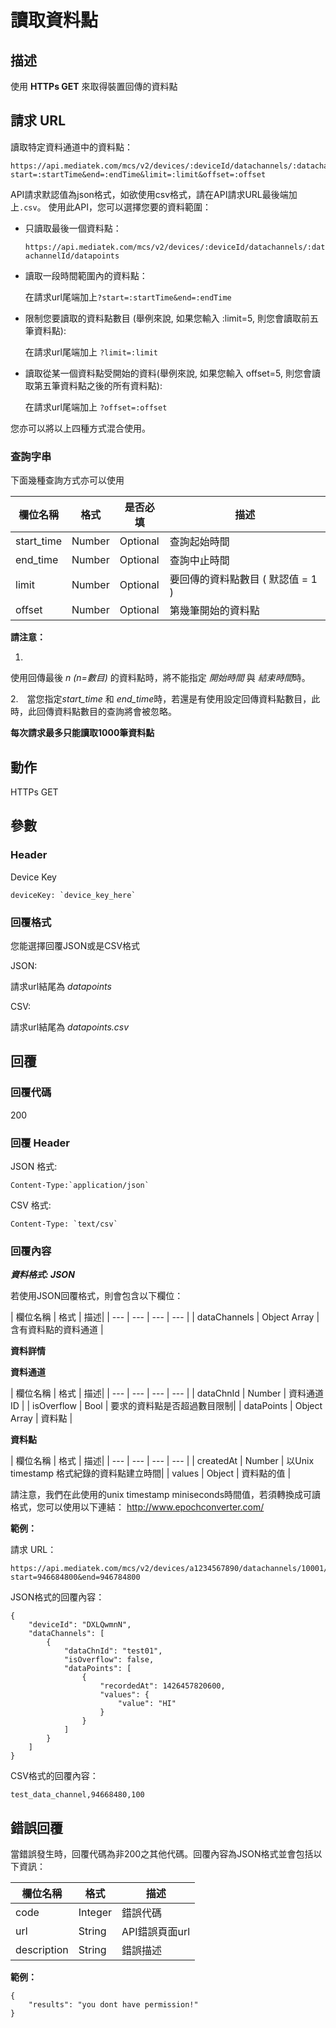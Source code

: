 # 讀取資料點

## 描述

使用 **HTTPs GET** 來取得裝置回傳的資料點


## 請求 URL

讀取特定資料通道中的資料點：

```
https://api.mediatek.com/mcs/v2/devices/:deviceId/datachannels/:datachannelId/datapoints?start=:startTime&end=:endTime&limit=:limit&offset=:offset

```

API請求默認值為json格式，如欲使用csv格式，請在API請求URL最後端加上`.csv`。
使用此API，您可以選擇您要的資料範圍：

* 只讀取最後一個資料點：


    `https://api.mediatek.com/mcs/v2/devices/:deviceId/datachannels/:datachannelId/datapoints`


* 讀取一段時間範圍內的資料點：


    在請求url尾端加上`?start=:startTime&end=:endTime`


* 限制您要讀取的資料點數目 (舉例來說, 如果您輸入 :limit=5, 則您會讀取前五筆資料點):


    在請求url尾端加上 `?limit=:limit`


* 讀取從某一個資料點受開始的資料(舉例來說, 如果您輸入 offset=5, 則您會讀取第五筆資料點之後的所有資料點):


    在請求url尾端加上 `?offset=:offset`


您亦可以將以上四種方式混合使用。

### 查詢字串
下面幾種查詢方式亦可以使用

| 欄位名稱 | 格式 | 是否必填 |描述|
| --- | --- | --- | --- |
| start_time | Number | Optional | 查詢起始時間 |
| end_time | Number | Optional | 查詢中止時間 |
| limit | Number | Optional | 要回傳的資料點數目 ( 默認值 = 1 ) |
| offset | Number | Optional | 第幾筆開始的資料點 |

**請注意：**

1.
使用回傳最後 *n (n=數目)* 的資料點時，將不能指定 *開始時間* 與 *結束時間*時。

2.　當您指定*start_time* 和 *end_time*時，若還是有使用設定回傳資料點數目，此時，此回傳資料點數目的查詢將會被忽略。


**每次請求最多只能讀取1000筆資料點**


## 動作
HTTPs GET

## 參數

### Header

Device Key
```
deviceKey: `device_key_here`
```

### 回覆格式
您能選擇回覆JSON或是CSV格式

JSON:

請求url結尾為 *datapoints*


CSV:

請求url結尾為 *datapoints.csv*



## 回覆

### 回覆代碼
200

### 回覆 Header
JSON 格式:
```
Content-Type:`application/json`
```
CSV 格式:
```
Content-Type: `text/csv`
```

### 回覆內容

***資料格式: JSON***

若使用JSON回覆格式，則會包含以下欄位：

| 欄位名稱 | 格式 | 描述|
| --- | --- | --- | --- |
| dataChannels | Object Array | 含有資料點的資料通道 |

**資料詳情**

**資料通道**

| 欄位名稱 | 格式 | 描述|
| --- | --- | --- | --- |
| dataChnId | Number | 資料通道 ID |
| isOverflow | Bool | 要求的資料點是否超過數目限制|
| dataPoints | Object Array | 資料點 |


**資料點**

| 欄位名稱 | 格式 | 描述|
| --- | --- | --- | --- |
| createdAt | Number | 以Unix timestamp 格式紀錄的資料點建立時間|
| values | Object | 資料點的值 |

請注意，我們在此使用的unix timestamp miniseconds時間值，若須轉換成可讀格式，您可以使用以下連結：
http://www.epochconverter.com/

**範例：**

請求 URL：
```
https://api.mediatek.com/mcs/v2/devices/a1234567890/datachannels/10001/datapoints?start=946684800&end=946784800

```

JSON格式的回覆內容：

```
{
    "deviceId": "DXLQwmnN",
    "dataChannels": [
        {
            "dataChnId": "test01",
            "isOverflow": false,
            "dataPoints": [
                {
                    "recordedAt": 1426457820600,
                    "values": {
                        "value": "HI"
                    }
                }
            ]
        }
    ]
}
```

CSV格式的回覆內容：

```
test_data_channel,94668480,100
```



## 錯誤回覆

當錯誤發生時，回覆代碼為非200之其他代碼。回覆內容為JSON格式並會包括以下資訊：


| 欄位名稱 | 格式 |描述|
| --- | --- | --- |
| code | Integer | 錯誤代碼 |
| url | String | API錯誤頁面url|
| description | String | 錯誤描述 |



**範例：**

```
{
    "results": "you dont have permission!"
}
```

